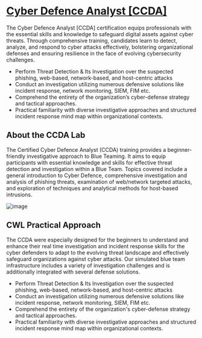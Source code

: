 # [Cyber Defence Analyst [CCDA]](https://cyberwarfare.live/product/cyber-defence-analyst-ccda/)
The Cyber Defence Analyst [CCDA] certification equips professionals with the essential skills and knowledge to safeguard digital assets against cyber threats. Through comprehensive training, candidates learn to detect, analyze, and respond to cyber attacks effectively, bolstering organizational defenses and ensuring resilience in the face of evolving cybersecurity challenges.

+ Perform Threat Detection & Its Investigation over the suspected phishing, web-based, network-based, and host-centric attacks
+ Conduct an investigation utilizing numerous defensive solutions like incident response, network monitoring, SIEM, FIM etc.
+ Comprehend the entirety of the organization’s cyber-defense strategy and tactical approaches.
+ Practical familiarity with diverse investigative approaches and structured incident response mind map within organizational contexts.
                                      
                                      
## About the CCDA Lab
The Certified Cyber Defence Analyst (CCDA) training provides a beginner-friendly investigative approach to Blue Teaming. It aims to equip participants with essential knowledge and skills for effective threat detection and investigation within a Blue Team. Topics covered include a general introduction to Cyber Defence, comprehensive investigation and analysis of phishing threats, examination of web/network targeted attacks, and exploration of techniques and analytical methods for host-based intrusions.

![image](https://github.com/user-attachments/assets/80de8e20-f67a-49e5-b828-1f65f942ac1b)
                                       
                                     
## CWL Practical Approach
The CCDA were especially designed for the beginners to understand and enhance their real time investigation and incident response skills for the cyber defenders to adapt to the evolving threat landscape and effectively safeguard organizations against cyber attacks. Our simulated blue team infrastructure includes a variety of investigation challenges and is additionally integrated with several defense solutions.
+ Perform Threat Detection & Its Investigation over the suspected phishing, web-based, network-based, and host-centric attacks
+ Conduct an investigation utilizing numerous defensive solutions like incident response, network monitoring, SIEM, FIM etc.
+ Comprehend the entirety of the organization's cyber-defense strategy and tactical approaches.
+ Practical familiarity with diverse investigative approaches and structured incident response mind map within organizational contexts.

